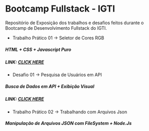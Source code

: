 # Bootcamp Fullstack - IGTI

Repositório de Exposição dos trabalhos e desafios feitos durante o Bootcamp de Desenvolvimento Fullstack do IGTI.



- Trabalho Prático 01 -> Seletor de Cores RGB
##### HTML + CSS + Javascript Puro
##### LINK: <a href="http://ramonmatos.epizy.com/" target="_blank">CLICK HERE</a>



- Desafio 01 -> Pesquisa de Usuários em API
##### Busca de Dados em API + Exibição Visual
##### LINK: <a href="http://ramonmatos.epizy.com/" target="_blank">CLICK HERE</a>



- Trabalho Prático 02 -> Trabalhando com Arquivos Json
##### Manipulação de Arquivos JSON com FileSystem + Node.Js